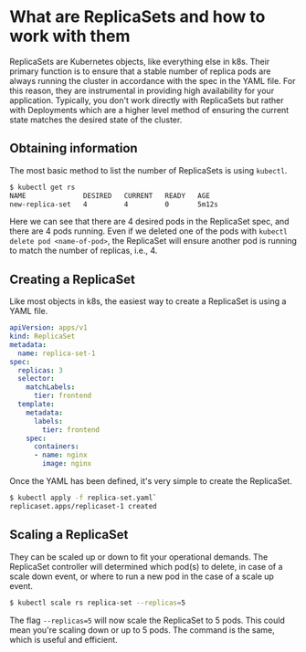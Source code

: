 # What are ReplicaSets and how to work with them

ReplicaSets are Kubernetes objects, like everything else in k8s. Their primary function is to ensure that a stable number of replica pods are always running the cluster in accordance with the spec in the YAML file. For this reason, they are instrumental in providing high availability for your application. Typically, you don't work directly with ReplicaSets but rather with Deployments which are a higher level method of ensuring the current state matches the desired state of the cluster.

## Obtaining information
The most basic method to list the number of ReplicaSets is using `kubectl`.
```bash
$ kubectl get rs
NAME              DESIRED   CURRENT   READY   AGE
new-replica-set   4         4         0       5m12s
```
Here we can see that there are 4 desired pods in the ReplicaSet spec, and there are 4 pods running. Even if we deleted one of the pods with `kubectl delete pod <name-of-pod>`, the ReplicaSet will ensure another pod is running to match the number of replicas, i.e., 4.

## Creating a ReplicaSet
Like most objects in k8s, the easiest way to create a ReplicaSet is using a YAML file.
```yaml
apiVersion: apps/v1
kind: ReplicaSet
metadata:
  name: replica-set-1
spec:
  replicas: 3
  selector:
    matchLabels:
      tier: frontend
  template:
    metadata:
      labels:
        tier: frontend
    spec:
      containers:
      - name: nginx
        image: nginx
```

Once the YAML has been defined, it's very simple to create the ReplicaSet.
```bash
$ kubectl apply -f replica-set.yaml`
replicaset.apps/replicaset-1 created
```

## Scaling a ReplicaSet
They can be scaled up or down to fit your operational demands. The ReplicaSet controller will determined which pod(s) to delete, in case of a scale down event, or where to run a new pod in the case of a scale up event.
```bash
$ kubectl scale rs replica-set --replicas=5
```
The flag `--replicas=5` will now scale the ReplicaSet to 5 pods. This could mean you're scaling down or up to 5 pods. The command is the same, which is useful and efficient.
